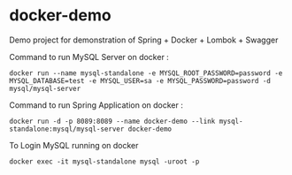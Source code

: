 # docker-demo

Demo project for demonstration of Spring + Docker + Lombok + Swagger


Command to run MySQL Server on docker :

```
docker run --name mysql-standalone -e MYSQL_ROOT_PASSWORD=password -e MYSQL_DATABASE=test -e MYSQL_USER=sa -e MYSQL_PASSWORD=password -d mysql/mysql-server
```

Command to run Spring Application on docker :

```
docker run -d -p 8089:8089 --name docker-demo --link mysql-standalone:mysql/mysql-server docker-demo
```

To Login MySQL running on docker

```
docker exec -it mysql-standalone mysql -uroot -p
```

